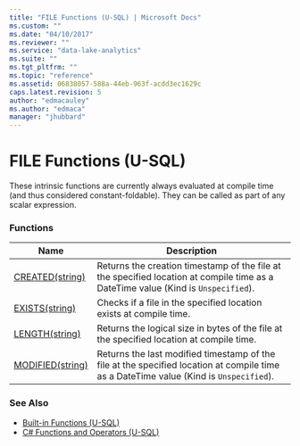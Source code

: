 ```yaml
---
title: "FILE Functions (U-SQL) | Microsoft Docs"
ms.custom: ""
ms.date: "04/10/2017"
ms.reviewer: ""
ms.service: "data-lake-analytics"
ms.suite: ""
ms.tgt_pltfrm: ""
ms.topic: "reference"
ms.assetid: 06838057-588a-44eb-963f-acdd3ec1629c
caps.latest.revision: 5
author: "edmacauley"
ms.author: "edmaca"
manager: "jhubbard"
---
```

# FILE Functions (U-SQL)
These intrinsic functions are currently always evaluated at compile time (and thus considered constant-foldable). They can be called as part of any scalar expression.

### Functions
|Name   |Description|
|--|--|
|[CREATED(string)](file-created-u-sql.md)|Returns the creation timestamp of the file at the specified location at compile time as a DateTime value (Kind is `Unspecified`).|
|[EXISTS(string)](file-exists-u-sql.md)|Checks if a file in the specified location exists at compile time.|
|[LENGTH(string)](file-length-u-sql.md)|Returns the logical size in bytes of the file at the specified location at compile time.|
|[MODIFIED(string)](file-modified-u-sql.md)|Returns the last modified timestamp of the file at the specified location at compile time as a DateTime value (Kind is `Unspecified`). |

### See Also
* [Built-in Functions (U-SQL)](built-in-functions-u-sql.md)  
* [C# Functions and Operators (U-SQL)](csharp-functions-and-operators-u-sql.md)

